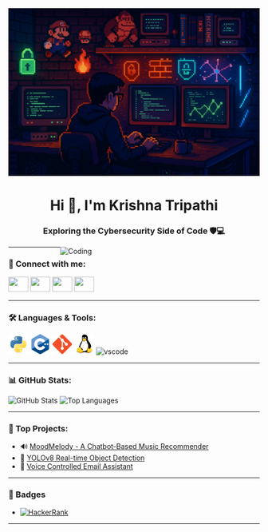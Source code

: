 <img src="63d00b3d-4d47-49f2-b5ab-858875db3818.png" alt="Banner" />
<h1 align="center">Hi 👋, I'm Krishna Tripathi</h1>
<h3 align="center">Exploring the Cybersecurity Side of Code 🛡️💻</h3>

<img align="right" alt="Coding" width="400" src="https://media.giphy.com/media/f3iwJFOVOwuy7K6FFw/giphy.gif">


---

### 🔗 Connect with me:
<p align="left">
<a href="https://x.com/KrishnaTri37551" target="_blank"><img src="https://raw.githubusercontent.com/rahuldkjain/github-profile-readme-generator/master/src/images/icons/Social/twitter.svg" height="30" width="40" /></a>
<a href="https://www.linkedin.com/in/krishna-tripathi-9aa494303" target="_blank"><img src="https://raw.githubusercontent.com/rahuldkjain/github-profile-readme-generator/master/src/images/icons/Social/linked-in-alt.svg" height="30" width="40" /></a>
<a href="https://github.com/Krishna-Tripathi78" target="_blank"><img src="https://cdn.jsdelivr.net/npm/simple-icons@v3/icons/github.svg" height="30" width="40" /></a>
<a href="https://www.hackerrank.com/profile/krishnatripathi9" target="_blank"><img src="https://raw.githubusercontent.com/rahuldkjain/github-profile-readme-generator/master/src/images/icons/Social/hackerrank.svg" height="30" width="40" /></a>
</p>

---

### 🛠️ Languages & Tools:
<p align="left">
  <img src="https://raw.githubusercontent.com/devicons/devicon/master/icons/python/python-original.svg" alt="python" width="40" height="40"/> 
  <img src="https://raw.githubusercontent.com/devicons/devicon/master/icons/cplusplus/cplusplus-original.svg" alt="cplusplus" width="40" height="40"/>
  <img src="https://raw.githubusercontent.com/devicons/devicon/master/icons/git/git-original.svg" alt="git" width="40" height="40"/>
  <img src="https://raw.githubusercontent.com/devicons/devicon/master/icons/linux/linux-original.svg" alt="linux" width="40" height="40"/>
  <img src="https://www.vectorlogo.zone/logos/visualstudio_code/visualstudio_code-icon.svg" alt="vscode" width="40" height="40"/>
</p>

---

### 📊 GitHub Stats:
<p align="left">
  <img src="https://github-readme-stats.vercel.app/api?username=Krishna-Tripathi78&show_icons=true&theme=tokyonight" alt="GitHub Stats" />
  <img src="https://github-readme-stats.vercel.app/api/top-langs/?username=Krishna-Tripathi78&layout=compact&theme=tokyonight" alt="Top Languages" />
</p>

---

### 🚀 Top Projects:
- 🔊 [MoodMelody - A Chatbot-Based Music Recommender](https://github.com/Krishna-Tripathi78/MoodMelody)
- 🎯 [YOLOv8 Real-time Object Detection](https://github.com/Krishna-Tripathi78/YOLOv8-realtime-object-detection)
- 📧 [Voice Controlled Email Assistant](https://github.com/Krishna-Tripathi78/Voice-Controlled-Email-Assistant)

---

### 🏅 Badges
- [![HackerRank](https://img.shields.io/badge/-HackerRank-2EC866?style=for-the-badge&logo=HackerRank&logoColor=white)](https://www.hackerrank.com/profile/krishnatripathi9)

---



